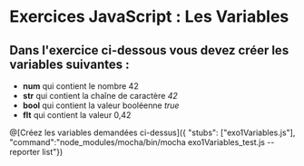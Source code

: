 # Exercices JavaScript : Les Variables
## Dans l'exercice ci-dessous vous devez créer les variables suivantes :

- **num** qui contient le nombre 42
- **str** qui contient la chaîne de caractère *42*
- **bool** qui contient la valeur booléenne *true*
- **flt** qui contient la valeur 0,42

@[Créez les variables demandées ci-dessus]({ "stubs": ["exo1Variables.js"], "command":"node_modules/mocha/bin/mocha exo1Variables_test.js --reporter list"})
